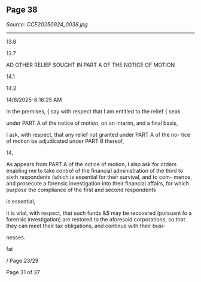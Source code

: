 ## Page 38

*Source: CCE20250924_0038.jpg*

---

13.8

13.7

AD OTHER RELIEF SOUGHT IN PART A OF THE NOTICE OF MOTION

14.1

14.2

14/8/2025-8:16:25 AM

In the premises, { say with respect that I am entitled to the relief { seak

under PART A of the notice of motion, on an interim, and a final basis,

I ask, with respect, that any relief not granted under PART A of the no-
tice of motion be adjudicated under PART B thereof,

14,

As appears from PART A of the notice of motion, I also ask for orders
enabling me to take contro! of the financial administration of the third to
sixth respondents (which is essential for their survival, and to com-
mence, and prosecute a forensic investigation into their financial affairs,
for which purpose the compliance of the first and second respondents

is essential,

it is vital, with respect, that such funds &$ may be recovered (pursuant
fo a forensic investigation) are restored to the aforesaid corporations,
so that they can meet their tax obligations, and continue with their busi-

nesses.

fat

/ Page 23/29

Page 31 of 37